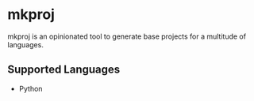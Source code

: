 # mkproj

mkproj is an opinionated tool to generate base projects for a multitude of languages.

## Supported Languages

* Python
